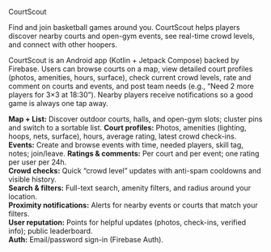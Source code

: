 CourtScout

Find and join basketball games around you. CourtScout helps players discover nearby courts and open-gym events, see real-time crowd levels, and connect with other hoopers.

CourtScout is an Android app (Kotlin + Jetpack Compose) backed by Firebase.
Users can browse courts on a map, view detailed court profiles (photos, amenities, hours, surface), check current crowd levels, rate and comment on courts and events, and post team needs (e.g., “Need 2 more players for 3×3 at 18:30”).
Nearby players receive notifications so a good game is always one tap away.



**Map + List:** Discover outdoor courts, halls, and open-gym slots; cluster pins and switch to a sortable list.
**Court profiles:** Photos, amenities (lighting, hoops, nets, surface), hours, average rating, latest crowd check-ins.
**Events:** Create and browse events with time, needed players, skill tag, notes; join/leave.
**Ratings \& comments:** Per court and per event; one rating per user per 24h.  
**Crowd checks:** Quick “crowd level” updates with anti-spam cooldowns and visible history.  
**Search \& filters:** Full-text search, amenity filters, and radius around your location.  
**Proximity notifications:** Alerts for nearby events or courts that match your filters.  
**User reputation:** Points for helpful updates (photos, check-ins, verified info); public leaderboard.  
**Auth:** Email/password sign-in (Firebase Auth).

